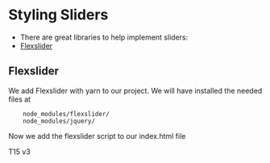 # Styling Sliders

 - There are great libraries to help implement sliders:
  - [Flexslider](https://woocommerce.com/flexslider/)

## Flexslider

We add Flexslider with yarn to our project. We will have installed the needed files at

```
	node_modules/flexslider/
	node_modules/jquery/
```

Now we add the flexslider script to our index.html file



T15
v3
